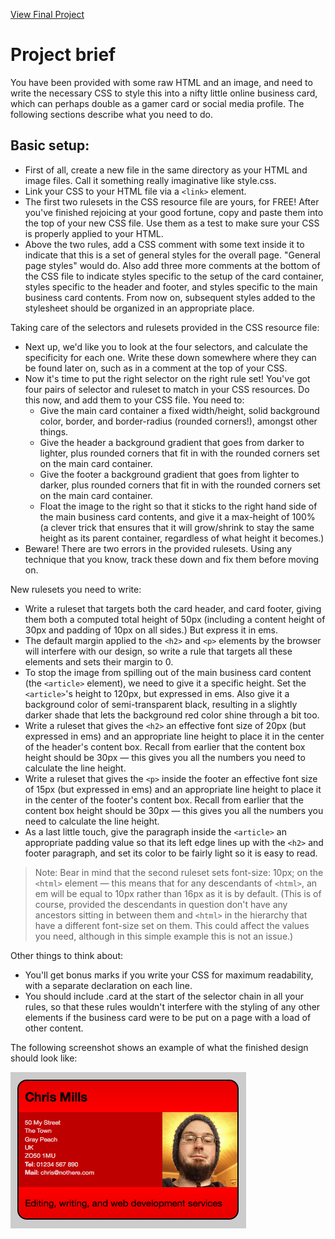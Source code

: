 [View Final Project](https://cdn.rawgit.com/diva-D/MDN-learn-web-development/ed5afeb9/CSS/Assessment%2001%20-%20Fundamental%20CSS%20comprehension/index.html)

# Project brief
You have been provided with some raw HTML and an image, and need to write the necessary CSS to style this into a nifty little online business card, which can perhaps double as a gamer card or social media profile. The following sections describe what you need to do.

## Basic setup:

- First of all, create a new file in the same directory as your HTML and image files. Call it something really imaginative like style.css.
- Link your CSS to your HTML file via a `<link>` element.
- The first two rulesets in the CSS resource file are yours, for FREE! After you've finished rejoicing at your good fortune, copy and paste them into the top of your new CSS file. Use them as a test to make sure your CSS is properly applied to your HTML.
- Above the two rules, add a CSS comment with some text inside it to indicate that this is a set of general styles for the overall page. "General page styles" would do. Also add three more comments at the bottom of the CSS file to indicate styles specific to the setup of the card container, styles specific to the header and footer, and styles specific to the main business card contents. From now on, subsequent styles added to the stylesheet should be organized in an appropriate place.

Taking care of the selectors and rulesets provided in the CSS resource file:

- Next up, we'd like you to look at the four selectors, and calculate the specificity for each one. Write these down somewhere where they can be found later on, such as in a comment at the top of your CSS.
- Now it's time to put the right selector on the right rule set! You've got four pairs of selector and ruleset to match in your CSS resources. Do this now, and add them to your CSS file. You need to:
    - Give the main card container a fixed width/height, solid background color, border, and border-radius (rounded corners!), amongst other things.
    - Give the header a background gradient that goes from darker to lighter, plus rounded corners that fit in with the rounded corners set on the main card container.
    - Give the footer a background gradient that goes from lighter to darker, plus rounded corners that fit in with the rounded corners set on the main card container.
    - Float the image to the right so that it sticks to the right hand side of the main business card contents, and give it a max-height of 100% (a clever trick that ensures that it will grow/shrink to stay the same height as its parent container, regardless of what height it becomes.)
- Beware! There are two errors in the provided rulesets. Using any technique that you know, track these down and fix them before moving on.

New rulesets you need to write:

- Write a ruleset that targets both the card header, and card footer, giving them both a computed total height of 50px (including a content height of 30px and padding of 10px on all sides.) But express it in ems.
- The default margin applied to the `<h2>` and `<p>` elements by the browser will interfere with our design, so write a rule that targets all these elements and sets their margin to 0.
- To stop the image from spilling out of the main business card content (the `<article>` element), we need to give it a specific height. Set the `<article>`'s height to 120px, but expressed in ems. Also give it a background color of semi-transparent black, resulting in a slightly darker shade that lets the background red color shine through a bit too.
- Write a ruleset that gives the `<h2>` an effective font size of 20px (but expressed in ems) and an appropriate line height to place it in the center of the header's content box. Recall from earlier that the content box height should be 30px — this gives you all the numbers you need to calculate the line height.
- Write a ruleset that gives the `<p>` inside the footer an effective font size of 15px (but expressed in ems) and an appropriate line height to place it in the center of the footer's content box. Recall from earlier that the content box height should be 30px — this gives you all the numbers you need to calculate the line height.
- As a last little touch, give the paragraph inside the `<article>` an appropriate padding value so that its left edge lines up with the `<h2>` and footer paragraph, and set its color to be fairly light so it is easy to read.

> Note: Bear in mind that the second ruleset sets font-size: 10px; on the `<html>` element — this means that for any descendants of `<html>`, an em will be equal to 10px rather than 16px as it is by default. (This is of course, provided the descendants in question don't have any ancestors sitting in between them and `<html>` in the hierarchy that have a different font-size set on them. This could affect the values you need, although in this simple example this is not an issue.)

Other things to think about:

- You'll get bonus marks if you write your CSS for maximum readability, with a separate declaration on each line.
- You should include .card at the start of the selector chain in all your rules, so that these rules wouldn't interfere with the styling of any other elements if the business card were to be put on a page with a load of other content.


The following screenshot shows an example of what the finished design should look like:

![Finished image](business-card.png)